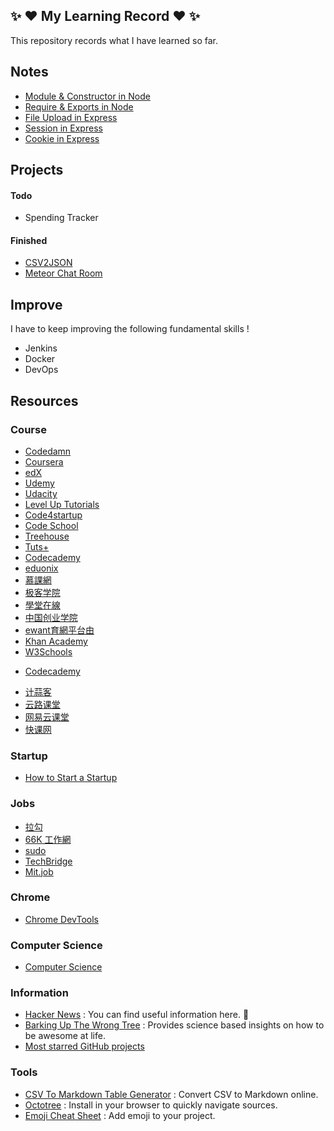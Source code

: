 ## :sparkles: :heart: My Learning Record :heart: :sparkles:

This repository records what I have learned so far.

## Notes

- [Module & Constructor in Node](https://github.com/LIYINGZHEN/my-learning-record/blob/master/Node.js/Notes/Module%20%26%20Constructor%20in%20Node.md)
- [Require & Exports in Node ](https://github.com/LIYINGZHEN/my-learning-record/blob/master/Node.js/Notes/Require%20%26%20Exports%20in%20Node.md)
- [File Upload in Express](https://github.com/LIYINGZHEN/my-learning-record/blob/master/Express/Notes/File%20Upload%20in%20Express.md)
- [Session in Express](https://github.com/LIYINGZHEN/my-learning-record/blob/master/Express/Notes/Session%20in%20Express.md)
- [Cookie in Express](https://github.com/LIYINGZHEN/my-learning-record/blob/master/Express/Notes/Cookie%20in%20Express.md)

## Projects

#### Todo

* Spending Tracker

#### Finished

* [CSV2JSON](https://github.com/LIYINGZHEN/my-learning-record/tree/master/Meteor/Projects/6.meteor-csv2json)
* [Meteor Chat Room](https://github.com/LIYINGZHEN/my-learning-record/tree/master/Meteor/Projects/7.meteor-chat-room)

## Improve

I have to keep improving the following fundamental skills !

* Jenkins
* Docker
* DevOps

## Resources

### Course

* [Codedamn](http://codedamn.com/)
* [Coursera](https://www.coursera.org/)
* [edX](https://www.edx.org/)
* [Udemy](https://www.udemy.com/)
* [Udacity](https://www.udacity.com/)
* [Level Up Tutorials](https://leveluptutorials.com/)
* [Code4startup](https://code4startup.com/)
* [Code School](https://www.codeschool.com/)
* [Treehouse](https://teamtreehouse.com/)
* [Tuts+](http://tutsplus.com/)
* [Codecademy](https://www.codecademy.com/learn)
* [eduonix](https://www.eduonix.com/)
* [慕課網](http://www.imooc.com/)
* [极客学院](http://www.jikexueyuan.com/)
* [學堂在線](http://www.xuetangx.com/)
* [中国创业学院](http://cie.xuetangx.com/)
* [ewant育網平台由](http://www.ewant.org/)
* [Khan Academy](https://www.khanacademy.org/computing/computer-science)
* [W3Schools](http://www.w3schools.com/)
- [Codecademy](https://www.codecademy.com/learn)
* [计蒜客](http://www.jisuanke.com/)
* [云路课堂](http://yun.lu/student/homepage)
* [网易云课堂](http://study.163.com/)
* [快课网](www.cricode.coma)

### Startup

* [How to Start a Startup](http://startupclass.samaltman.com/)

### Jobs

- [拉勾](http://www.lagou.com/)
- [66K 工作網](http://www.66kjobs.tw/)
- [sudo](https://sudo.com.tw/)
- [TechBridge](https://techbridge.cc/)
- [Mit.job](http://mit.jobs/)

### Chrome

* [Chrome DevTools](https://developers.google.com/web/tools/chrome-devtools/)

### Computer Science

* [Computer Science](https://github.com/open-source-society/computer-science)

### Information

* [Hacker News](https://news.ycombinator.com/) : You can find useful information here. :sparkling_heart:
* [Barking Up The Wrong Tree](http://www.bakadesuyo.com/blog/) : Provides science based insights on how to be awesome at life.
* [Most starred GitHub projects](https://github.com/search?q=stars:%3E1&s=stars&type=Repositories)

### Tools

* [CSV To Markdown Table Generator](https://donatstudios.com/CsvToMarkdownTable) : Convert CSV to Markdown online.
* [Octotree](https://github.com/buunguyen/octotree) : Install in your browser to quickly navigate sources.
* [Emoji Cheat Sheet](http://www.emoji-cheat-sheet.com/) : Add emoji to your project.

